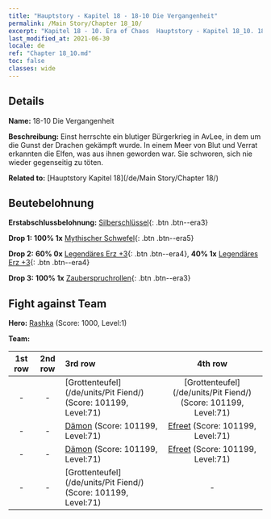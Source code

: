 ```yaml
---
title: "Hauptstory - Kapitel 18 - 18-10 Die Vergangenheit"
permalink: /Main Story/Chapter 18_10/
excerpt: "Kapitel 18 - 10. Era of Chaos  Hauptstory - Kapitel 18_10. 18-10 Die Vergangenheit"
last_modified_at: 2021-06-30
locale: de
ref: "Chapter 18_10.md"
toc: false
classes: wide
---
```


## Details

 **Name:** 18-10 Die Vergangenheit

 **Beschreibung:** Einst herrschte ein blutiger Bürgerkrieg in AvLee, in dem um die Gunst der Drachen gekämpft wurde. In einem Meer von Blut und Verrat erkannten die Elfen, was aus ihnen geworden war. Sie schworen, sich nie wieder gegenseitig zu töten.

 **Related to:** [Hauptstory Kapitel 18](/de/Main Story/Chapter 18/)

## Beutebelohnung

 **Erstabschlussbelohnung:** [Silberschlüssel](/ItemsDE/con_693/){: .btn .btn--era3}

 **Drop 1:** **100% 1x** [Mythischer Schwefel](/ItemsDE/mat_64/){: .btn .btn--era5}

 **Drop 2:** **60% 0x** [Legendäres Erz +3](/ItemsDE/mat_54/){: .btn .btn--era4}, **40% 1x** [Legendäres Erz +3](/ItemsDE/mat_54/){: .btn .btn--era4}

 **Drop 3:** **100% 1x** [Zauberspruchrollen](/ItemsDE/con_694/){: .btn .btn--era3}


## Fight against Team
 **Hero:** [Rashka](/de/heroes/Rashka/) (Score: 1000, Level:1)

 **Team:**


  | 1st row | 2nd row | 3rd row | 4th row |
  |:----:|:----:|:----|:----:|
  | - | - | [Grottenteufel](/de/units/Pit Fiend/) (Score: 101199, Level:71)  | [Grottenteufel](/de/units/Pit Fiend/) (Score: 101199, Level:71)  |
  | - | - | [Dämon](/de/units/Demon/) (Score: 101199, Level:71)  | [Efreet](/de/units/Efreeti/) (Score: 101199, Level:71)  |
  | - | - | [Dämon](/de/units/Demon/) (Score: 101199, Level:71)  | [Efreet](/de/units/Efreeti/) (Score: 101199, Level:71)  |
  | - | - | [Grottenteufel](/de/units/Pit Fiend/) (Score: 101199, Level:71)  | - |


